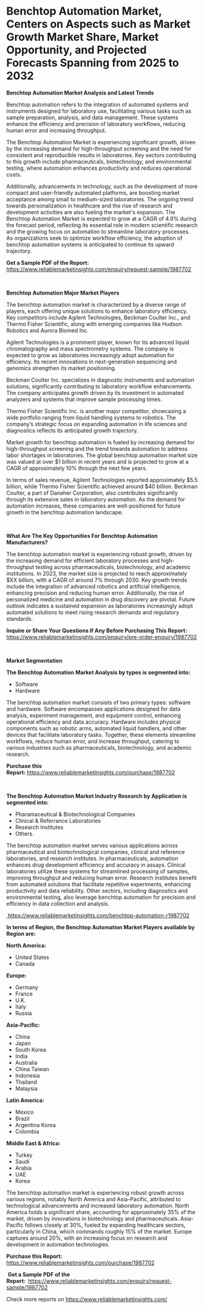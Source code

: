 <p><h1>Benchtop Automation Market, Centers on Aspects such as Market Growth Market Share, Market Opportunity, and Projected Forecasts Spanning from 2025 to 2032</h1></p><p><strong>Benchtop Automation Market Analysis and Latest Trends</strong></p>
<p><p>Benchtop automation refers to the integration of automated systems and instruments designed for laboratory use, facilitating various tasks such as sample preparation, analysis, and data management. These systems enhance the efficiency and precision of laboratory workflows, reducing human error and increasing throughput.</p><p>The Benchtop Automation Market is experiencing significant growth, driven by the increasing demand for high-throughput screening and the need for consistent and reproducible results in laboratories. Key sectors contributing to this growth include pharmaceuticals, biotechnology, and environmental testing, where automation enhances productivity and reduces operational costs.</p><p>Additionally, advancements in technology, such as the development of more compact and user-friendly automated platforms, are boosting market acceptance among small to medium-sized laboratories. The ongoing trend towards personalization in healthcare and the rise of research and development activities are also fueling the market's expansion. The Benchtop Automation Market is expected to grow at a CAGR of 4.9% during the forecast period, reflecting its essential role in modern scientific research and the growing focus on automation to streamline laboratory processes. As organizations seek to optimize workflow efficiency, the adoption of benchtop automation systems is anticipated to continue its upward trajectory.</p></p>
<p><strong>Get a Sample PDF of the Report:&nbsp;</strong> <a href="https://www.reliablemarketinsights.com/enquiry/request-sample/1987702?utm_campaign=3206&utm_medium=2&utm_source=Github&utm_content=ia&utm_term=10042025&utm_id=benchtop-automation">https://www.reliablemarketinsights.com/enquiry/request-sample/1987702</a></p>
<p>&nbsp;</p>
<p><strong>Benchtop Automation Major Market Players</strong></p>
<p><p>The benchtop automation market is characterized by a diverse range of players, each offering unique solutions to enhance laboratory efficiency. Key competitors include Agilent Technologies, Beckman Coulter Inc., and Thermo Fisher Scientific, along with emerging companies like Hudson Robotics and Aurora Biomed Inc.</p><p>Agilent Technologies is a prominent player, known for its advanced liquid chromatography and mass spectrometry systems. The company is expected to grow as laboratories increasingly adopt automation for efficiency. Its recent innovations in next-generation sequencing and genomics strengthen its market positioning. </p><p>Beckman Coulter Inc. specializes in diagnostic instruments and automation solutions, significantly contributing to laboratory workflow enhancements. The company anticipates growth driven by its investment in automated analyzers and systems that improve sample processing times.</p><p>Thermo Fisher Scientific Inc. is another major competitor, showcasing a wide portfolio ranging from liquid handling systems to robotics. The company’s strategic focus on expanding automation in life sciences and diagnostics reflects its anticipated growth trajectory.</p><p>Market growth for benchtop automation is fueled by increasing demand for high-throughput screening and the trend towards automation to address labor shortages in laboratories. The global benchtop automation market size was valued at over $1 billion in recent years and is projected to grow at a CAGR of approximately 10% through the next few years.</p><p>In terms of sales revenue, Agilent Technologies reported approximately $5.5 billion, while Thermo Fisher Scientific achieved around $40 billion. Beckman Coulter, a part of Danaher Corporation, also contributes significantly through its extensive sales in laboratory automation. As the demand for automation increases, these companies are well-positioned for future growth in the benchtop automation landscape.</p></p>
<p>&nbsp;</p>
<p><strong>What Are The Key Opportunities For Benchtop Automation Manufacturers?</strong></p>
<p><p>The benchtop automation market is experiencing robust growth, driven by the increasing demand for efficient laboratory processes and high-throughput testing across pharmaceuticals, biotechnology, and academic institutions. In 2023, the market size is projected to reach approximately $XX billion, with a CAGR of around 7% through 2030. Key growth trends include the integration of advanced robotics and artificial intelligence, enhancing precision and reducing human error. Additionally, the rise of personalized medicine and automation in drug discovery are pivotal. Future outlook indicates a sustained expansion as laboratories increasingly adopt automated solutions to meet rising research demands and regulatory standards.</p></p>
<p><strong>Inquire or Share Your Questions If Any Before Purchasing This Report:</strong> <a href="https://www.reliablemarketinsights.com/enquiry/pre-order-enquiry/1987702?utm_campaign=3206&utm_medium=2&utm_source=Github&utm_content=ia&utm_term=10042025&utm_id=benchtop-automation">https://www.reliablemarketinsights.com/enquiry/pre-order-enquiry/1987702</a></p>
<p>&nbsp;</p>
<p><strong>Market Segmentation</strong></p>
<p><strong>The Benchtop Automation Market Analysis by types is segmented into:</strong></p>
<p><ul><li>Software</li><li>Hardware</li></ul></p>
<p><p>The benchtop automation market consists of two primary types: software and hardware. Software encompasses applications designed for data analysis, experiment management, and equipment control, enhancing operational efficiency and data accuracy. Hardware includes physical components such as robotic arms, automated liquid handlers, and other devices that facilitate laboratory tasks. Together, these elements streamline workflows, reduce human error, and increase throughput, catering to various industries such as pharmaceuticals, biotechnology, and academic research.</p></p>
<p><strong>Purchase this Report:&nbsp;</strong><a href="https://www.reliablemarketinsights.com/purchase/1987702?utm_campaign=3206&utm_medium=2&utm_source=Github&utm_content=ia&utm_term=10042025&utm_id=benchtop-automation">https://www.reliablemarketinsights.com/purchase/1987702</a></p>
<p>&nbsp;</p>
<p><strong>The Benchtop Automation Market Industry Research by Application is segmented into:</strong></p>
<p><ul><li>Pharamaceutical & Biotechnological Companies</li><li>Clinical & Referrance Laboratories</li><li>Research Institutes</li><li>Others.</li></ul></p>
<p><p>The benchtop automation market serves various applications across pharmaceutical and biotechnological companies, clinical and reference laboratories, and research institutes. In pharmaceuticals, automation enhances drug development efficiency and accuracy in assays. Clinical laboratories utilize these systems for streamlined processing of samples, improving throughput and reducing human error. Research institutes benefit from automated solutions that facilitate repetitive experiments, enhancing productivity and data reliability. Other sectors, including diagnostics and environmental testing, also leverage benchtop automation for precision and efficiency in data collection and analysis.</p></p>
<p><a href="https://www.reliablemarketinsights.com/benchtop-automation-r1987702?utm_campaign=3206&utm_medium=2&utm_source=Github&utm_content=ia&utm_term=10042025&utm_id=benchtop-automation">&nbsp;https://www.reliablemarketinsights.com/benchtop-automation-r1987702</a></p>
<p><strong>In terms of Region, the Benchtop Automation Market Players available by Region are:</strong></p>
<p>
    <p> <strong> North America: </strong>
        <ul>
            <li>United States</li>
            <li>Canada</li>
        </ul>
        </p> 
    <p> <strong> Europe: </strong>
        <ul>
            <li>Germany</li>
            <li>France</li>
            <li>U.K.</li>
            <li>Italy</li>
            <li>Russia</li>
        </ul>
        </p> 
    <p> <strong> Asia-Pacific: </strong>
        <ul>
            <li>China</li>
            <li>Japan</li>
            <li>South Korea</li>
            <li>India</li>
            <li>Australia</li>
            <li>China Taiwan</li>
            <li>Indonesia</li>
            <li>Thailand</li>
            <li>Malaysia</li>
        </ul>
        </p> 
    <p> <strong> Latin America: </strong>
        <ul>
            <li>Mexico</li>
            <li>Brazil</li>
            <li>Argentina Korea</li>
            <li>Colombia</li>
        </ul>
        </p> 
    <p> <strong> Middle East & Africa: </strong>
        <ul>
            <li>Turkey</li>
            <li>Saudi</li>
            <li>Arabia</li>
            <li>UAE</li>
            <li>Korea</li>
        </ul>
    </p>
    </p>
<p><p>The benchtop automation market is experiencing robust growth across various regions, notably North America and Asia-Pacific, attributed to technological advancements and increased laboratory automation. North America holds a significant share, accounting for approximately 35% of the market, driven by innovations in biotechnology and pharmaceuticals. Asia-Pacific follows closely at 30%, fueled by expanding healthcare sectors, particularly in China, which commands roughly 15% of the market. Europe captures around 20%, with an increasing focus on research and development in automation technologies.</p></p>
<p><strong>Purchase this Report: </strong><a href="https://www.reliablemarketinsights.com/purchase/1987702?utm_campaign=3206&utm_medium=2&utm_source=Github&utm_content=ia&utm_term=10042025&utm_id=benchtop-automation">https://www.reliablemarketinsights.com/purchase/1987702</a></p>
<p>&nbsp;<strong>Get a Sample PDF of the Report:&nbsp;&nbsp;</strong><a href="https://www.reliablemarketinsights.com/enquiry/request-sample/1987702?utm_campaign=3206&utm_medium=2&utm_source=Github&utm_content=ia&utm_term=10042025&utm_id=benchtop-automation">https://www.reliablemarketinsights.com/enquiry/request-sample/1987702</a></p>
<p><strong></strong></p>
<p>Check more reports on <a href="https://www.reliablemarketinsights.com/?utm_campaign=3206&utm_medium=2&utm_source=Github&utm_content=ia&utm_term=10042025&utm_id=benchtop-automation">https://www.reliablemarketinsights.com/</a></p>